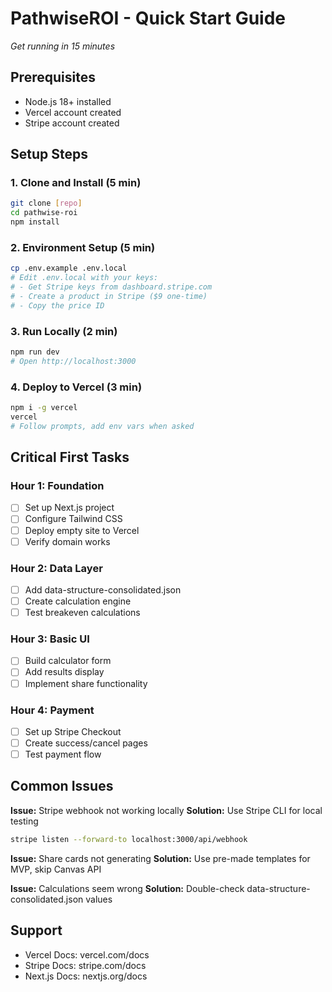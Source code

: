 # PathwiseROI - Quick Start Guide
*Get running in 15 minutes*

## Prerequisites
- Node.js 18+ installed
- Vercel account created
- Stripe account created

## Setup Steps

### 1. Clone and Install (5 min)
```bash
git clone [repo]
cd pathwise-roi
npm install
```

### 2. Environment Setup (5 min)
```bash
cp .env.example .env.local
# Edit .env.local with your keys:
# - Get Stripe keys from dashboard.stripe.com
# - Create a product in Stripe ($9 one-time)
# - Copy the price ID
```

### 3. Run Locally (2 min)
```bash
npm run dev
# Open http://localhost:3000
```

### 4. Deploy to Vercel (3 min)
```bash
npm i -g vercel
vercel
# Follow prompts, add env vars when asked
```

## Critical First Tasks

### Hour 1: Foundation
- [ ] Set up Next.js project
- [ ] Configure Tailwind CSS
- [ ] Deploy empty site to Vercel
- [ ] Verify domain works

### Hour 2: Data Layer
- [ ] Add data-structure-consolidated.json
- [ ] Create calculation engine
- [ ] Test breakeven calculations

### Hour 3: Basic UI
- [ ] Build calculator form
- [ ] Add results display
- [ ] Implement share functionality

### Hour 4: Payment
- [ ] Set up Stripe Checkout
- [ ] Create success/cancel pages
- [ ] Test payment flow

## Common Issues

**Issue:** Stripe webhook not working locally
**Solution:** Use Stripe CLI for local testing
```bash
stripe listen --forward-to localhost:3000/api/webhook
```

**Issue:** Share cards not generating
**Solution:** Use pre-made templates for MVP, skip Canvas API

**Issue:** Calculations seem wrong
**Solution:** Double-check data-structure-consolidated.json values

## Support
- Vercel Docs: vercel.com/docs
- Stripe Docs: stripe.com/docs
- Next.js Docs: nextjs.org/docs
